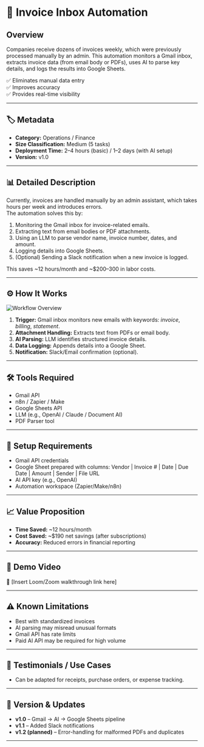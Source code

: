 # 📄 Invoice Inbox Automation

## Overview
Companies receive dozens of invoices weekly, which were previously processed manually by an admin. This automation monitors a Gmail inbox, extracts invoice data (from email body or PDFs), uses AI to parse key details, and logs the results into Google Sheets.

✅ Eliminates manual data entry  
✅ Improves accuracy  
✅ Provides real-time visibility  

---

## 🏷️ Metadata
- **Category:** Operations / Finance  
- **Size Classification:** Medium (5 tasks)  
- **Deployment Time:** 2–4 hours (basic) / 1–2 days (with AI setup)  
- **Version:** v1.0  

---

## 📊 Detailed Description
Currently, invoices are handled manually by an admin assistant, which takes hours per week and introduces errors.  
The automation solves this by:  

1. Monitoring the Gmail inbox for invoice-related emails.  
2. Extracting text from email bodies or PDF attachments.  
3. Using an LLM to parse vendor name, invoice number, dates, and amount.  
4. Logging details into Google Sheets.  
5. (Optional) Sending a Slack notification when a new invoice is logged.  

This saves ~12 hours/month and ~$200–300 in labor costs.

---

## ⚙️ How It Works
![Workflow Overview](./images/workflow.png)

1. **Trigger:** Gmail inbox monitors new emails with keywords: *invoice*, *billing*, *statement*.  
2. **Attachment Handling:** Extracts text from PDFs or email body.  
3. **AI Parsing:** LLM identifies structured invoice details.  
4. **Data Logging:** Appends details into a Google Sheet.  
5. **Notification:** Slack/Email confirmation (optional).  

---

## 🛠️ Tools Required
- Gmail API  
- n8n / Zapier / Make  
- Google Sheets API  
- LLM (e.g., OpenAI / Claude / Document AI)  
- PDF Parser tool  

---

## 🔑 Setup Requirements
- Gmail API credentials  
- Google Sheet prepared with columns: Vendor | Invoice # | Date | Due Date | Amount | Sender | File URL  
- AI API key (e.g., OpenAI)  
- Automation workspace (Zapier/Make/n8n)  

---

## 📈 Value Proposition
- **Time Saved:** ~12 hours/month  
- **Cost Saved:** ~$190 net savings (after subscriptions)  
- **Accuracy:** Reduced errors in financial reporting  

---

## 🎥 Demo Video
📌 [Insert Loom/Zoom walkthrough link here]  

---

## ⚠️ Known Limitations
- Best with standardized invoices  
- AI parsing may misread unusual formats  
- Gmail API has rate limits  
- Paid AI API may be required for high volume  

---

## 📢 Testimonials / Use Cases 
- Can be adapted for receipts, purchase orders, or expense tracking.  

---

## 🔄 Version & Updates
- **v1.0** – Gmail → AI → Google Sheets pipeline  
- **v1.1** – Added Slack notifications  
- **v1.2 (planned)** – Error-handling for malformed PDFs and duplicates  

---
